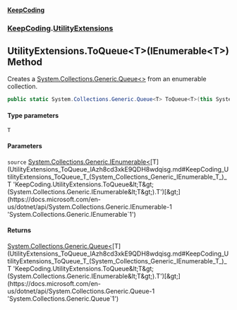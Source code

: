 #### [KeepCoding](index.md 'index')
### [KeepCoding](KeepCoding.md 'KeepCoding').[UtilityExtensions](UtilityExtensions.md 'KeepCoding.UtilityExtensions')
## UtilityExtensions.ToQueue&lt;T&gt;(IEnumerable&lt;T&gt;) Method
Creates a [System.Collections.Generic.Queue&lt;&gt;](https://docs.microsoft.com/en-us/dotnet/api/System.Collections.Generic.Queue-1 'System.Collections.Generic.Queue`1') from an enumerable collection.
```csharp
public static System.Collections.Generic.Queue<T> ToQueue<T>(this System.Collections.Generic.IEnumerable<T> source);
```
#### Type parameters
<a name='KeepCoding_UtilityExtensions_ToQueue_T_(System_Collections_Generic_IEnumerable_T_)_T'></a>
`T`  
  
#### Parameters
<a name='KeepCoding_UtilityExtensions_ToQueue_T_(System_Collections_Generic_IEnumerable_T_)_source'></a>
`source` [System.Collections.Generic.IEnumerable&lt;](https://docs.microsoft.com/en-us/dotnet/api/System.Collections.Generic.IEnumerable-1 'System.Collections.Generic.IEnumerable`1')[T](UtilityExtensions_ToQueue_lAzh8cd3xkE9QDH8wdqisg.md#KeepCoding_UtilityExtensions_ToQueue_T_(System_Collections_Generic_IEnumerable_T_)_T 'KeepCoding.UtilityExtensions.ToQueue&lt;T&gt;(System.Collections.Generic.IEnumerable&lt;T&gt;).T')[&gt;](https://docs.microsoft.com/en-us/dotnet/api/System.Collections.Generic.IEnumerable-1 'System.Collections.Generic.IEnumerable`1')  
  
#### Returns
[System.Collections.Generic.Queue&lt;](https://docs.microsoft.com/en-us/dotnet/api/System.Collections.Generic.Queue-1 'System.Collections.Generic.Queue`1')[T](UtilityExtensions_ToQueue_lAzh8cd3xkE9QDH8wdqisg.md#KeepCoding_UtilityExtensions_ToQueue_T_(System_Collections_Generic_IEnumerable_T_)_T 'KeepCoding.UtilityExtensions.ToQueue&lt;T&gt;(System.Collections.Generic.IEnumerable&lt;T&gt;).T')[&gt;](https://docs.microsoft.com/en-us/dotnet/api/System.Collections.Generic.Queue-1 'System.Collections.Generic.Queue`1')  
